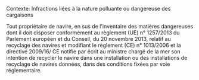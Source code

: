 Contexte: Infractions liées à la nature polluante ou dangereuse des cargaisons

Tout propriétaire de navire, en sus de l'inventaire des matières dangereuses dont il doit disposer conformément au règlement (UE) n° 1257/2013 du Parlement européen et du Conseil, du 20 novembre 2013, relatif au recyclage des navires et modifiant le règlement (CE) n° 1013/2006 et la directive 2009/16/ CE notifie par écrit au ministre chargé de la mer son intention de recycler le navire dans une installation ou des installations de recyclage de navires données, dans des conditions fixées par voie réglementaire.